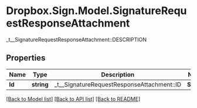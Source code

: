 # Dropbox.Sign.Model.SignatureRequestResponseAttachment
_t__SignatureRequestResponseAttachment::DESCRIPTION

## Properties

Name | Type | Description | Notes
------------ | ------------- | ------------- | -------------
**Id** | **string** |  _t__SignatureRequestResponseAttachment::ID  | **Signer** | **string** |  _t__SignatureRequestResponseAttachment::SIGNER  | **Name** | **string** |  _t__SignatureRequestResponseAttachment::NAME  | **Required** | **bool** |  _t__SignatureRequestResponseAttachment::REQUIRED  | **Instructions** | **string** |  _t__SignatureRequestResponseAttachment::INSTRUCTIONS  | [optional] **UploadedAt** | **int?** |  _t__SignatureRequestResponseAttachment::UPLOADED_AT  | [optional] 

[[Back to Model list]](../README.md#documentation-for-models) [[Back to API list]](../README.md#documentation-for-api-endpoints) [[Back to README]](../README.md)

